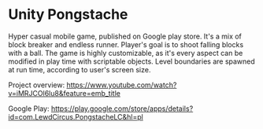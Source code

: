 # Unity Pongstache
Hyper casual mobile game, published on Google play store. It's a mix of block breaker and endless runner.
Player's goal is to shoot falling blocks with a ball. 
The game is highly customizable, as it's every aspect can be modified in play time with scriptable objects. Level boundaries are spawned at run time, according to user's screen size.

Project overview:  https://www.youtube.com/watch?v=iMRJCOl6lu8&feature=emb_title

Google Play: https://play.google.com/store/apps/details?id=com.LewdCircus.PongstacheLC&hl=pl
